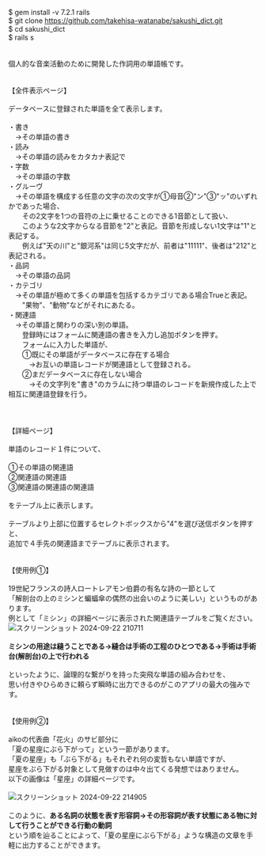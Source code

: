 $ gem install -v 7.2.1 rails<br>
$ git clone https://github.com/takehisa-watanabe/sakushi_dict.git<br>
$ cd sakushi_dict<br>
$ rails s<br>
<br>
<br>個人的な音楽活動のために開発した作詞用の単語帳です。
<br>
<br>
<br>【全件表示ページ】
<br>
<br>データベースに登録された単語を全て表示します。
<br>
<br>・書き
<br>　→その単語の書き
<br>・読み
<br>　→その単語の読みをカタカナ表記で
<br>・字数
<br>　→その単語の字数
<br>・グルーヴ
<br>　→その単語を構成する任意の文字の次の文字が①母音②"ン"③"ッ"のいずれかであった場合、
<br>　　その2文字を1つの音符の上に乗せることのできる1音節として扱い、
<br>　　このような2文字からなる音節を"2"と表記。音節を形成しない1文字は"1"と表記する。
<br>　　例えば"天の川"と"銀河系"は同じ5文字だが、前者は"11111"、後者は"212"と表記される。
<br>・品詞
<br>　→その単語の品詞
<br>・カテゴリ
<br>　→その単語が極めて多くの単語を包括するカテゴリである場合Trueと表記。
<br>　　"果物"、"動物"などがそれにあたる。
<br>・関連語
<br>　→その単語と関わりの深い別の単語。
<br>　　登録時にはフォームに関連語の書きを入力し追加ボタンを押す。
<br>　　フォームに入力した単語が、
<br>　　①既にその単語がデータベースに存在する場合
<br>　　　→お互いの単語レコードが関連語として登録される。
<br>　　②まだデータベースに存在しない場合
<br>　　　→その文字列を"書き"のカラムに持つ単語のレコードを新規作成した上で相互に関連語登録を行う。
<br>　　
<br>
<br>
<br>【詳細ページ】
<br>
<br>単語のレコード１件について、
<br>
<br>①その単語の関連語
<br>②関連語の関連語
<br>③関連語の関連語の関連語
<br>
<br>をテーブル上に表示します。
<br>
<br>テーブルより上部に位置するセレクトボックスから"4"を選び送信ボタンを押すと、
<br>追加で４手先の関連語までテーブルに表示されます。
<br>
<br>
<br>【使用例①】
<br>
<br>19世紀フランスの詩人ロートレアモン伯爵の有名な詩の一節として
<br>「解剖台の上のミシンと蝙蝠傘の偶然の出会いのように美しい」というものがあります。
<br>例として「ミシン」の詳細ページに表示された関連語テーブルをご覧ください。
<br>![スクリーンショット 2024-09-22 210711](https://github.com/user-attachments/assets/2323ddeb-ef3b-4b5d-993c-5c34367a58ec)
<br>
<br><b>ミシンの用途は縫うことである→縫合は手術の工程のひとつである→手術は手術台(解剖台)の上で行われる</b>
<br>
<br>といったように、論理的な繋がりを持った突飛な単語の組み合わせを、
<br>思い付きやひらめきに頼らず瞬時に出力できるのがこのアプリの最大の強みです。
<br>
<br>
<br>【使用例②】
<br>
<br>aikoの代表曲「花火」のサビ部分に
<br>「夏の星座にぶら下がって」という一節があります。
<br>「夏の星座」も「ぶら下がる」もそれぞれ何の変哲もない単語ですが、
<br>星座をぶら下がる対象として見做すのは中々出てくる発想ではありません。
<br>以下の画像は「星座」の詳細ページです。
<br>
<br>![スクリーンショット 2024-09-22 214905](https://github.com/user-attachments/assets/b047d25b-81f2-4cb3-b292-dbcdba9b34bc)
<br>
<br>このように、<b>ある名詞の状態を表す形容詞→その形容詞が表す状態にある物に対して行うことができる行動の動詞</b>
<br>という順を辿ることによって、「夏の星座にぶら下がる」ような構造の文章を手軽に出力することができます。

